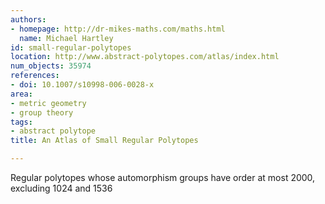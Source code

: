 ```yaml
---
authors:
- homepage: http://dr-mikes-maths.com/maths.html
  name: Michael Hartley
id: small-regular-polytopes
location: http://www.abstract-polytopes.com/atlas/index.html
num_objects: 35974
references:
- doi: 10.1007/s10998-006-0028-x
area:
- metric geometry
- group theory
tags:
- abstract polytope
title: An Atlas of Small Regular Polytopes

---
```


Regular polytopes whose automorphism groups have order at most 2000, excluding 1024 and 1536
